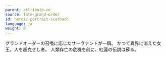 ```yaml
---
parent: attribute.ce
source: fate-grand-order
id: heroic-portrait-scathach
language: ja
weight: 0
---
```


グランドオーダーの召喚に応じたサーヴァントが一騎。
かつて異界に消えた女王。人を超克せし者。
人類存亡の危機を前に、紅蓮の伝説は蘇る。
